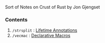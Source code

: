 Sort of Notes on Crust of Rust by Jon Gjengset

### Contents

1. `/strsplit` : [Lifetime Annotations](https://youtu.be/rAl-9HwD858)
2. `/vecmac` : [Declarative Macros](https://youtu.be/q6paRBbLgNw)